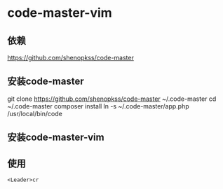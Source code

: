 # code-master-vim

## 依赖
https://github.com/shenopkss/code-master

## 安装code-master
git clone https://github.com/shenopkss/code-master ~/.code-master
cd ~/.code-master
composer install
ln -s ~/.code-master/app.php /usr/local/bin/code

## 安装code-master-vim

## 使用
```
<Leader>cr
```
